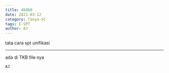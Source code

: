 ```yaml
---
title: 46860
date: 2021-03-12
category: Tanya-SC
tags: E-SPT
author: AJ
---
```


tata cara spt unifikasi

---

ada di TKB file nya

`AJ`
